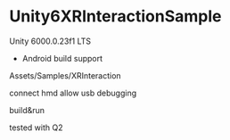 # Unity6XRInteractionSample

Unity 6000.0.23f1 LTS
+ Android build support

Assets/Samples/XRInteraction

connect hmd
allow usb debugging

build&run

tested with Q2